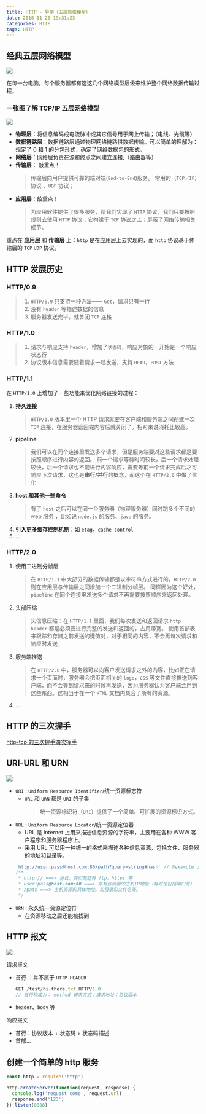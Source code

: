 ```yaml
---
title: HTTP - 导学（五层网络模型）
date: 2018-11-20 19:31:23
categories: HTTP
tags: HTTP
---
```


## 经典五层网络模型

![](https://user-gold-cdn.xitu.io/2018/11/20/16730e533ec09d3a?w=1360&h=947&f=png&s=282764)

在每一台电脑，每个服务器都有这这几个网络模型层级来维护整个网络数据传输过程。

### 一张图了解 TCP/IP 五层网络模型

![](https://user-gold-cdn.xitu.io/2018/11/20/167316845f6dde61?w=1255&h=629&f=jpeg&s=180804)

- **物理层**：将信息编码成电流脉冲或其它信号用于网上传输；（电线、光缆等）
- **数据链路层**：数据链路层通过物理网络链路供数据传输。可以简单的理解为：规定了 0 和 1 的分包形式，确定了网络数据包的形式。
- **网络层**：网络层负责在源和终点之间建立连接;（路由器等）
- **传输层**： 敲重点！
  > 传输层向用户提供可靠的端对端(`End-to-End`)服务。 常用的（`TCP／IP`）协议 、`UDP` 协议；
- **应用层**：敲重点！
  > 为应用软件提供了很多服务，帮我们实现了 `HTTP` 协议，我们只要按照规则去使用 `HTTP` 协议；它构建于 `TCP` 协议之上；屏蔽了网络传输相关细节。

重点在 **应用层** 和 **传输层** 上：`http` 是在应用层上去实现的，而 `http` 协议基于传输层的 `TCP` `UDP` 协议。

## HTTP 发展历史

### HTTP/0.9

> 1. `HTTP/0.9` 只支持一种方法—— `Get`，请求只有一行
> 2. 没有 `header` 等描述数据的信息
> 3. 服务器发送完毕，就关闭 `TCP` 连接

### HTTP/1.0

> 1. 请求与响应支持 `header`，增加了`状态码`，响应对象的一开始是一个响应状态行
> 2. 协议版本信息需要随着请求一起发送，支持 `HEAD`，`POST` 方法

### HTTP/1.1

在 `HTTP/1.0` 上增加了一些功能来优化网络链接的过程：

1. **持久连接**
   > `HTTP/1.0` 版本里一个 HTTP 请求就要在客户端和服务端之间创建一次 `TCP` 连接，在服务器返回完内容后就关闭了。相对来说消耗比较高。
2. **pipeline**
   > 我们可以在同个连接里发送多个请求，但是服务端要对这些请求都是要按照顺序进行内容的返回。
   > 前一个请求等待时间较长，后一个请求处理较快，后一个请求也不能进行内容响应，需要等前一个请求完成后才可响应下次请求，这也是**串行/并行**的概念，而这个在 `HTTP/2.0` 中做了优化
3. **host 和其他一些命令**
   > 有了 `host` 之后可以在同一台服务器（物理服务器）同时跑多个不同的 web 服务 ，比如说 `node.js` 的服务、`java` 的服务。
4. **引入更多缓存控制机制**：如 `etag`，`cache-control`
5. ...

### HTTP/2.0

1. 使用二进制分帧层
   > 在 `HTTP/1.1` 中大部分的数据传输都是以字符串方式进行的，`HTTP/2.0` 则在应用层与传输层之间增加一个二进制分帧层。
   > 同样因为这个好处，`pipeline` 在同个连接里发送多个请求不再需要按照顺序来返回处理。
2. 头部压缩
   > 头信息压缩：在 `HTTP/1.1` 里面，我们每次发送和返回请求 `http header` 都是必须要进行完整的发送和返回的，占用带宽。
   > 使用首部表来跟踪和存储之前发送的键值对，对于相同的内容，不会再每次请求和响应时发送。
3. 服务端推送
   > 在 `HTTP/2.0` 中，服务器可以向客户发送请求之外的内容，比如正在请求一个页面时，服务器会把页面相关的 `logo`，`CSS` 等文件直接推送到客户端，而不会等到请求来的时候再发送，因为服务器认为客户端会用到这些东西。这相当于在一个 `HTML` 文档内集合了所有的资源。
4. ...

## HTTP 的三次握手

[http-tcp 的三次握手四次挥手](https://gershonv.github.io/2018/11/20/http-TCP/)

## URI-URL 和 URN

![](http://ww4.sinaimg.cn/mw690/6941baebgw1evu0o8swewj20go0avq3e.jpg)

- `URI` : `Uniform Resource Identifier`/统一资源标志符
  - `URL` 和 `URN` 都是 `URI` 的子集
    > 统一资源标识符（`URI`）提供了一个简单、可扩展的资源标识方式。
- `URL` : `Uniform Resource Locator`/统一资源定位器
  - URL 是 Internet 上用来描述信息资源的字符串，主要用在各种 WWW 客户程序和服务器程序上。
  - 采用 URL 可以用一种统一的格式来描述各种信息资源，包括文件、服务器的地址和目录等。
  ```js
  `http://user:pass@host.com:80/path?query=string#hash` // @example url 的组成
  /**
   * http:// ===> 协议，类似的还有 ftp、https 等
   * user:pass@host.com:80 ===> 存有该资源的主机IP地址（有时也包括端口号）
   * /path ===> 主机资源的具体地址。如目录和文件名等。
   */ 
  ```
- `URN` : 永久统一资源定位符
  - 在资源移动之后还能被找到

## HTTP 报文

![](https://user-gold-cdn.xitu.io/2018/11/21/16736f14557858b9?w=960&h=287&f=png&s=93357)

请求报文 

- 首行 ：并不属于 `HTTP HEADER`
  ```js
  GET /test/hi-there.txt HTTP/1.0
  // 首行构成为： method 请求方式；请求地址；协议版本
  ```
- `header`、`body` 等

响应报文

- 首行：协议版本 + 状态码 + 状态码描述
- 首部...

## 创建一个简单的 http 服务

```js
const http = require('http')

http.createServer(function(request, response) {
  console.log('request come', request.url)
  response.end('123')
}).listen(8888)
```
